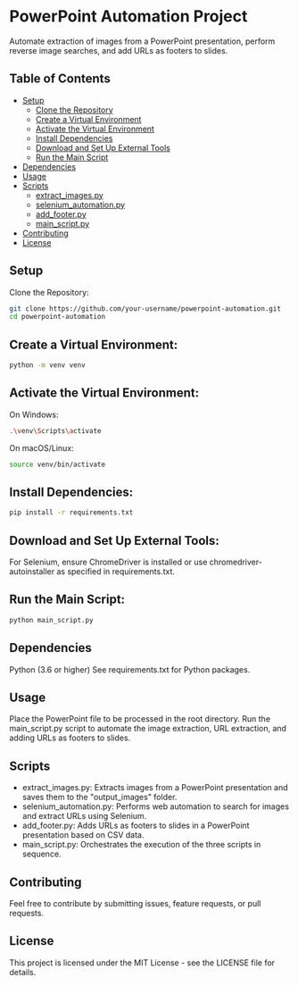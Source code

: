 # PowerPoint Automation Project

Automate extraction of images from a PowerPoint presentation, perform reverse image searches, and add URLs as footers to slides.

## Table of Contents
- [Setup](#setup)
  - [Clone the Repository](#clone-the-repository)
  - [Create a Virtual Environment](#create-a-virtual-environment)
  - [Activate the Virtual Environment](#activate-the-virtual-environment)
  - [Install Dependencies](#install-dependencies)
  - [Download and Set Up External Tools](#download-and-set-up-external-tools)
  - [Run the Main Script](#run-the-main-script)
- [Dependencies](#dependencies)
- [Usage](#usage)
- [Scripts](#scripts)
  - [extract_images.py](#extract_imagespy)
  - [selenium_automation.py](#selenium_automationpy)
  - [add_footer.py](#add_footerpy)
  - [main_script.py](#main_scriptpy)
- [Contributing](#contributing)
- [License](#license)

## Setup

Clone the Repository:

```bash
git clone https://github.com/your-username/powerpoint-automation.git
cd powerpoint-automation
```

## Create a Virtual Environment:

```bash
python -m venv venv
```

## Activate the Virtual Environment:
On Windows:

```bash
.\venv\Scripts\activate
```
On macOS/Linux:

```bash
source venv/bin/activate
```

## Install Dependencies:

```bash
pip install -r requirements.txt
```

## Download and Set Up External Tools:
For Selenium, ensure ChromeDriver is installed or use chromedriver-autoinstaller as specified in requirements.txt.

## Run the Main Script:

```bash
python main_script.py
```

## Dependencies

Python (3.6 or higher)
See requirements.txt for Python packages.

## Usage

Place the PowerPoint file to be processed in the root directory. Run the main_script.py script to automate the image extraction, URL extraction, and adding URLs as footers to slides.

## Scripts

- extract_images.py: Extracts images from a PowerPoint presentation and saves them to the "output_images" folder.
- selenium_automation.py: Performs web automation to search for images and extract URLs using Selenium.
- add_footer.py: Adds URLs as footers to slides in a PowerPoint presentation based on CSV data.
- main_script.py: Orchestrates the execution of the three scripts in sequence.

## Contributing

Feel free to contribute by submitting issues, feature requests, or pull requests.

## License
This project is licensed under the MIT License - see the LICENSE file for details.
